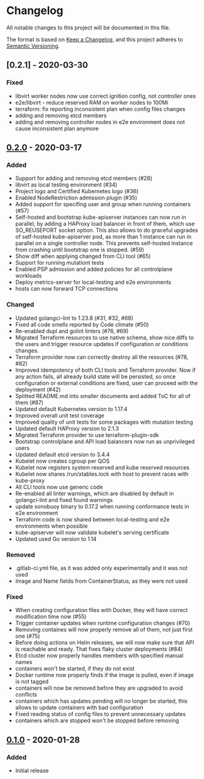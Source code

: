 # Changelog

All notable changes to this project will be documented in this file.

The format is based on [Keep a Changelog](https://keepachangelog.com/en/1.0.0/),
and this project adheres to [Semantic Versioning](https://semver.org/spec/v2.0.0.html).

## [0.2.1] - 2020-03-30

### Fixed

- libvirt worker nodes now use correct ignition config, not controller ones
- e2e/libvirt - reduce reserved RAM on worker nodes to 100Mi
- terraform: fix reporting inconsistent plan when config files changes
- adding and removing etcd members
- adding and removing controller nodes in e2e environment does not cause inconsistent plan anymore

## [0.2.0] - 2020-03-17

### Added

- Support for adding and removing etcd members (#28)
- libvirt as local testing environment (#34)
- Project logo and Certified Kubernetes logo (#36)
- Enabled NodeRestriction admission plugin (#35)
- Added support for specifing user and group when running containers (#57)
- Self-hosted and bootstrap kube-apiserver instances can now run in parallel, by adding a HAProxy load balancer
  in front of them, which use SO_REUSEPORT socket option. This also allows to do graceful upgrades of self-hosted
  kube-apiserver pod, as more than 1 instance can run in parallel on a single controller node. This prevents self-hosted
  instance from crashing until bootstrap one is stopped. (#59)
- Show diff when applying changed from CLI tool (#65)
- Support for running mutationt tests
- Enabled PSP admission and added policies for all controlplane workloads
- Deploy metrics-server for local-testing and e2e environments
- hosts can now forward TCP connections

### Changed

- Updated golangci-lint to 1.23.8 (#31, #32, #68)
- Fixed all code smells reported by Code climate (#50)
- Re-enabled dupl and golint linters (#76, #69)
- Migrated Terraform resources to use native schema, show nice diffs to the users and trigger resource updates
  if configuration or conditions changes.
- Terraform provider now can correctly destroy all the resources (#78, #82)
- Improved idempotency of both CLI tools and Terraform provider. Now if any action fails, all already build state
  will be persisted, so once configuration or external conditions are fixed, user can proceed with the deployment (#42)
- Splitted README.md into smaller documents and added ToC for all of them (#87)
- Updated default Kubernetes version to 1.17.4
- Improved overall unit test coverage
- Improved quality of unit tests for some packages with mutation testing
- Updated default HAProxy version to 2.1.3
- Migrated Terraform provider to use terraform-plugin-sdk
- Bootstrap controlplane and API load balancers now run as unprivileged users
- Updated default etcd version to 3.4.4
- Kubelet now creates cgroup per QOS
- Kubelet now registers system reserved and kube reserved resources
- Kubelet now shares /run/xtables.lock with host to prevent races with kube-proxy
- All CLI tools now use generic code
- Re-enabled all linter warnings, which are disabled by default in golangci-lint and fixed found warnings
- update sonobuoy binary to 0.17.2 when running conformance tests in e2e environment
- Terraform code is now shared between local-testing and e2e environments when possible
- kube-apiserver will now validate kubelet's serving certificate
- Updated used Go version to 1.14

### Removed

- .gitlab-ci.yml file, as it was added only experimentally and it was not used
- Image and Name fields from ContainerStatus, as they were not used

### Fixed

- When creating configuration files with Docker, they will have correct modification time now (#55)
- Trigger container updates when runtime configuration changes (#70)
- Removing containes will now properly remove all of them, not just first one (#75)
- Before doing actions on Helm releases, we will now make sure that API is reachable and ready. That fixes
  flaky cluster deployments (#84)
- Etcd cluster now properly handles members with specified manual names
- containers won't be started, if they do not exist
- Docker runtime now properly finds if the image is pulled, even if image is not tagged
- containers will now be removed before they are upgraded to avoid conflicts
- containers which has updates pending will no longer be started, this allows to update containers with bad configuration
- Fixed reading status of config files to prevent unnecessary updates
- containers which are stopped won't be stopped before removing


## [0.1.0] - 2020-01-28

### Added

- Initial release

[0.2.0]: https://github.com/flexkube/libflexkube/compare/v0.1.0...v0.2.0
[0.1.0]: https://github.com/flexkube/libflexkube/releases/tag/v0.1.0
